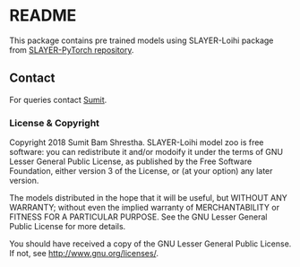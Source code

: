 # README #
This package contains pre trained models using SLAYER-Loihi package from [SLAYER-PyTorch repository](https://github.com/bamsumit/slayerPytorch).

## Contact
For queries contact [Sumit](mailto:bam_sumit@hotmail.com).

### License & Copyright ###
Copyright 2018 Sumit Bam Shrestha.
SLAYER-Loihi model zoo is free software: you can redistribute it and/or modoify it under the terms of 
GNU Lesser General Public License, as published by the Free Software Foundation, 
either version 3 of the License, or (at your option) any later version.

The models distributed in the hope that it will be useful,
but WITHOUT ANY WARRANTY; without even the implied warranty of MERCHANTABILITY or 
FITNESS FOR A PARTICULAR PURPOSE. 
See the GNU Lesser General Public License for more details.

You should have received a copy of the GNU Lesser General Public License.
If not, see http://www.gnu.org/licenses/.
